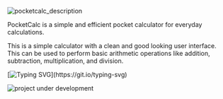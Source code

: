 ![pocketcalc_description](https://github.com/user-attachments/assets/8da85390-c5fb-486e-9902-da9ac91bdc3d)

PocketCalc is a simple and efficient pocket calculator for everyday calculations.

This is a simple calculator with a clean and good looking user interface. This can be used to perform basic arithmetic operations like addition, subtraction, multiplication, and division.



[![Typing SVG](https://readme-typing-svg.demolab.com?font=Fira+Code&weight=100&size=15&pause=50&color=F70000&width=535&height=60&lines=This+project+is+currently+under+development.;Check+back+later+for+updates+.+.+.)](https://git.io/typing-svg)


![project under development](https://github.com/user-attachments/assets/3a44849d-9a80-47d7-b194-008ac4d87e3c)
